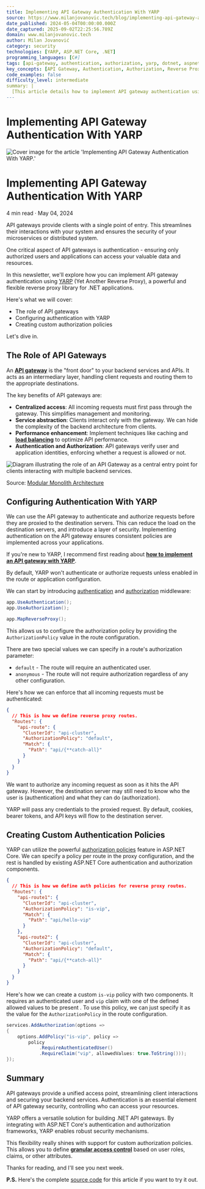 ```yaml
---
title: Implementing API Gateway Authentication With YARP
source: https://www.milanjovanovic.tech/blog/implementing-api-gateway-authentication-with-yarp
date_published: 2024-05-04T00:00:00.000Z
date_captured: 2025-09-02T22:25:56.789Z
domain: www.milanjovanovic.tech
author: Milan Jovanović
category: security
technologies: [YARP, ASP.NET Core, .NET]
programming_languages: [C#]
tags: [api-gateway, authentication, authorization, yarp, dotnet, aspnet-core, microservices, reverse-proxy, security, web-api]
key_concepts: [API Gateway, Authentication, Authorization, Reverse Proxy, Microservices, Custom Authorization Policies, Middleware, Claims-based authorization]
code_examples: false
difficulty_level: intermediate
summary: |
  [This article details how to implement API gateway authentication using YARP (Yet Another Reverse Proxy) for .NET applications. It explains the crucial role of API gateways in streamlining client interactions and securing microservices by acting as a central entry point. The content covers configuring authentication and authorization middleware within YARP, demonstrating how to enforce default or custom authorization policies based on user claims. By leveraging ASP.NET Core's security features, YARP provides a flexible and robust solution for granular access control at the gateway level, reducing the load on backend services.]
---
```

# Implementing API Gateway Authentication With YARP

![Cover image for the article 'Implementing API Gateway Authentication With YARP.'](/blog-covers/mnw_088.png?imwidth=3840)

# Implementing API Gateway Authentication With YARP

4 min read · May 04, 2024

API gateways provide clients with a single point of entry. This streamlines their interactions with your system and ensures the security of your microservices or distributed system.

One critical aspect of API gateways is authentication - ensuring only authorized users and applications can access your valuable data and resources.

In this newsletter, we'll explore how you can implement API gateway authentication using [YARP](https://microsoft.github.io/reverse-proxy/index.html) (Yet Another Reverse Proxy), a powerful and flexible reverse proxy library for .NET applications.

Here's what we will cover:

*   The role of API gateways
*   Configuring authentication with YARP
*   Creating custom authorization policies

Let's dive in.

## The Role of API Gateways

An [**API gateway**](implementing-an-api-gateway-for-microservices-with-yarp) is the "front door" to your backend services and APIs. It acts as an intermediary layer, handling client requests and routing them to the appropriate destinations.

The key benefits of API gateways are:

*   **Centralized access**: All incoming requests must first pass through the gateway. This simplifies management and monitoring.
*   **Service abstraction**: Clients interact only with the gateway. We can hide the complexity of the backend architecture from clients.
*   **Performance enhancement**: Implement techniques like caching and [**load balancing**](horizontally-scaling-aspnetcore-apis-with-yarp-load-balancing) to optimize API performance.
*   **Authentication and Authorization**: API gateways verify user and application identities, enforcing whether a request is allowed or not.

![Diagram illustrating the role of an API Gateway as a central entry point for clients interacting with multiple backend services.](/blogs/mnw_088/api_gateway.png?imwidth=3840)

Source: [Modular Monolith Architecture](/modular-monolith-architecture)

## Configuring Authentication With YARP

We can use the API gateway to authenticate and authorize requests before they are proxied to the destination servers. This can reduce the load on the destination servers, and introduce a layer of security. Implementing authentication on the API gateway ensures consistent policies are implemented across your applications.

If you're new to YARP, I recommend first reading about [**how to implement an API gateway with YARP**](implementing-an-api-gateway-for-microservices-with-yarp).

By default, YARP won't authenticate or authorize requests unless enabled in the route or application configuration.

We can start by introducing [authentication](https://docs.microsoft.com/aspnet/core/security/authentication/) and [authorization](https://learn.microsoft.com/en-us/aspnet/core/security/authorization/introduction) middleware:

```csharp
app.UseAuthentication();
app.UseAuthorization();

app.MapReverseProxy();
```

This allows us to configure the authorization policy by providing the `AuthorizationPolicy` value in the route configuration.

There are two special values we can specify in a route's authorization parameter:

*   `default` - The route will require an authenticated user.
*   `anonymous` - The route will not require authorization regardless of any other configuration.

Here's how we can enforce that all incoming requests must be authenticated:

```json
{
  // This is how we define reverse proxy routes.
  "Routes": {
    "api-route": {
      "ClusterId": "api-cluster",
      "AuthorizationPolicy": "default",
      "Match": {
        "Path": "api/{**catch-all}"
      }
    }
  }
}
```

We want to authorize any incoming request as soon as it hits the API gateway. However, the destination server may still need to know who the user is (authentication) and what they can do (authorization).

YARP will pass any credentials to the proxied request. By default, cookies, bearer tokens, and API keys will flow to the destination server.

## Creating Custom Authentication Policies

YARP can utilize the powerful [authorization policies](https://learn.microsoft.com/en-us/aspnet/core/security/authorization/policies) feature in ASP.NET Core. We can specify a policy per route in the proxy configuration, and the rest is handled by existing ASP.NET Core authentication and authorization components.

```json
{
  // This is how we define auth policies for reverse proxy routes.
  "Routes": {
    "api-route1": {
      "ClusterId": "api-cluster",
      "AuthorizationPolicy": "is-vip",
      "Match": {
        "Path": "api/hello-vip"
      }
    },
    "api-route2": {
      "ClusterId": "api-cluster",
      "AuthorizationPolicy": "default",
      "Match": {
        "Path": "api/{**catch-all}"
      }
    }
  }
}
```

Here's how we can create a custom `is-vip` policy with two components. It requires an authenticated user and `vip` claim with one of the defined allowed values to be present . To use this policy, we can just specify it as the value for the `AuthorizationPolicy` in the route configuration.

```csharp
services.AddAuthorization(options =>
{
    options.AddPolicy("is-vip", policy =>
        policy
            .RequireAuthenticatedUser()
            .RequireClaim("vip", allowedValues: true.ToString()));
});
```

## Summary

API gateways provide a unified access point, streamlining client interactions and securing your backend services. Authentication is an essential element of API gateway security, controlling who can access your resources.

YARP offers a versatile solution for building .NET API gateways. By integrating with ASP.NET Core's authentication and authorization frameworks, YARP enables robust security mechanisms.

This flexibility really shines with support for custom authorization policies. This allows you to define [**granular access control**](master-claims-transformation-for-flexible-aspnetcore-authorization) based on user roles, claims, or other attributes.

Thanks for reading, and I'll see you next week.

**P.S.** Here's the complete [source code](https://github.com/m-jovanovic/yarp-authentication) for this article if you want to try it out.